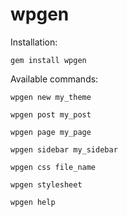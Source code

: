 wpgen
=====

Installation:

`gem install wpgen`

Available commands:

`wpgen new my_theme`

`wpgen post my_post`

`wpgen page my_page`

`wpgen sidebar my_sidebar`

`wpgen css file_name`

`wpgen stylesheet`

`wpgen help`